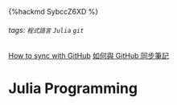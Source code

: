 {%hackmd SybccZ6XD %}
###### tags: `程式語言` `Julia` `git`
[How to sync with GitHub](https://hackmd.io/c/tutorials/%2Fs%2Flink-with-github)
[如何與 GitHub 同步筆記](https://hackmd.io/c/tutorials-tw/%2Fs%2Flink-with-github-tw)
# Julia Programming
